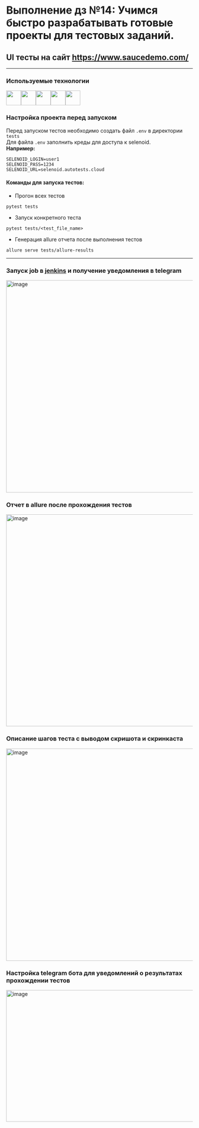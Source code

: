 # Выполнение дз №14: Учимся быстро разрабатывать готовые проекты для тестовых заданий.
## UI тесты на сайт https://www.saucedemo.com/ 
___
### Используемые технологии
<img src="https://cdn.jsdelivr.net/gh/devicons/devicon@latest/icons/python/python-plain-wordmark.svg" height="40" wigth="40"/><img src="https://cdn.jsdelivr.net/gh/devicons/devicon@latest/icons/jenkins/jenkins-original.svg" height="40" wigth="40"/><img src="https://cdn.jsdelivr.net/gh/devicons/devicon@latest/icons/selenium/selenium-original.svg" height="40" wigth="40"/><img src="https://avatars.githubusercontent.com/u/5879127?s=200&v=4" height="40" wigth="40"/><img src="https://cdn.jsdelivr.net/gh/devicons/devicon@latest/icons/pytest/pytest-original-wordmark.svg" height="40" wigth="40"/>
### Настройка проекта перед запуском
Перед запуском тестов необходимо создать файл `.env` в директории `tests`   
Для файла `.env` заполнить креды для доступа к selenoid.   
**Например:**
```
SELENOID_LOGIN=user1
SELENOID_PASS=1234
SELENOID_URL=selenoid.autotests.cloud
```

#### Команды для запуска тестов:

- Прогон всех тестов   
```
pytest tests
```
- Запуск конкретного теста
```
pytest tests/<test_file_name>
```
- Генерация allure отчета после выполнения тестов   
```
allure serve tests/allure-results
```
--- 
### Запуск job в [jenkins](https://jenkins.autotests.cloud/job/k_f_python_hw_number_14/) и получение уведомления в telegram


<img width="1097" height="574" alt="image" src="https://github.com/user-attachments/assets/445d56d1-cd46-4570-9aea-6c15943f31d2" />

### Отчет в allure после прохождения тестов
<img width="1115" height="573" alt="image" src="https://github.com/user-attachments/assets/6f9a1934-2ab6-4dd1-9bf4-ee4d03527d11" />

### Описание шагов теста с выводом скришота и скринкаста
<img width="1104" height="574" alt="image" src="https://github.com/user-attachments/assets/90204432-6c13-4b2c-91a4-d876b73b294d" />

### Настройка telegram бота для уведомлений о результатах прохождении тестов

<img width="768" height="356" alt="image" src="https://github.com/user-attachments/assets/c1d0ad1e-90a3-4d08-addf-18012c397849" />


          
